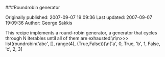 ###Roundrobin generator

Originally published: 2007-09-07 19:09:36
Last updated: 2007-09-07 19:09:36
Author: George Sakkis

This recipe implements a round-robin generator, a generator that cycles through N iterables until all of them are exhausted:\n\n>>> list(roundrobin('abc', [], range(4),  (True,False)))\n['a', 0, True, 'b', 1, False, 'c', 2, 3]